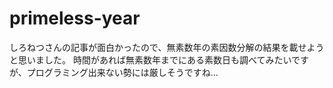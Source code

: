 # primeless-year

しろねつさんの記事が面白かったので、無素数年の素因数分解の結果を載せようと思いました。  時間があれば無素数年までにある素数日も調べてみたいですが、プログラミング出来ない勢には厳しそうですね...

